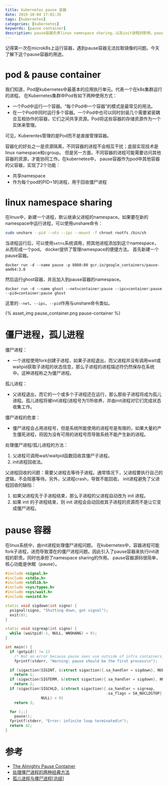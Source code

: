```yaml
---
title: kubernetes pause 容器
date: 2019-10-04 17:01:35
tags: [kubernetes]
categories: [kubernetes]
keywords: [pause container]
description: pause容器负责linux namespace sharing，以及init进程的职责。pause容器使得一个pod内的多个容器共享namespace，并且处理僵尸进程的问题。
---
```


记得第一次在microk8s上运行容器，遇到pause容器无法拉取镜像的问题。今天了解下这个pause容器的用途。
<!-- more -->
# pod & pause container

我们知道，Pod是kubernetes中最基本的应用执行单元。代表一个在k8s集群运行的进程。
在Kubernetes集群中Pod有如下两种使用方式：
- 一个Pod中运行一个容器。“每个Pod中一个容器”的模式是最常见的用法。
- 在一个Pod中同时运行多个容器。一个Pod中也可以同时封装几个需要紧密耦合互相协作的容器，它们之间共享资源。Pod将这些容器的存储资源作为一个实体来管理。

可见，Kuberentes管理的是Pod而不是直接管理容器。

容器化的好处之一是资源隔离，不同容器的进程不会相互干扰；底层实现技术是linux namespace和cgroup。
但是另一方面，不同容器的进程可能需要访问其他容器的资源，才能协同工作。在kubernetes中，
pause容器作为pod中其他容器的父容器，实现了2个功能：
- 共享namespace
- 作为每个pod的PID=1的进程，用于回收僵尸进程


# linux namespace sharing

在linux中，新建一个进程，默认继承父进程的namespace。如果要在新的namespace中运行进程，可以使用unshare命令：
```bash
sudo unshare --pid --uts --ipc --mount -f chroot rootfs /bin/sh
```
当进程运行后，可以使用`setns`系统调用，把其他进程添加到这个namespace，从而形成一个pod。
docker提供了管理namespace的便捷方法。
首先新建一个pause容器。
```
docker run -d --name pause -p 8080:80 gcr.io/google_containers/pause-amd64:3.0
```
然后运行ghost容器，并且加入到pause容器的namespace。
```
docker run -d --name ghost --net=container:pause --ipc=container:pause --pid=container:pause ghost
```
这里的`--net`、`--ipc`、`--pid`作用与unshare命令类似。

{% asset_img pause_container.png pause-container %}

# 僵尸进程，孤儿进程

僵尸进程：
- 一个进程使用fork创建子进程，如果子进程退出，而父进程并没有调用wait或waitpid获取子进程的状态信息，那么子进程的进程描述符仍然保存在系统中。这种进程称之为僵尸进程。

孤儿进程：
- 父进程退出，而它的一个或多个子进程还在运行，那么那些子进程将成为孤儿进程。孤儿进程将被init进程(进程号为1)所收养，并由init进程对它们完成状态收集工作。

僵尸进程的危害：
- 僵尸进程会占用进程号，但是系统所能使用的进程号是有限的，如果大量的产生僵死进程，将因为没有可用的进程号而导致系统不能产生新的进程。

处理僵尸进程/孤儿进程的方法：
1. 父进程可调用wait/waitpid函数回收其僵尸子进程。
2. init进程回收法。

父进程回收的问题：需要父进程去等待子进程。通常情况下，父进程要执行自己的逻辑，不会阻塞等待。另外，父进程crash，导致不能回收。
init进程避免了父进程回收的缺陷：
1. 如果父进程先于子进程结束，那么子进程的父进程自动改为 init 进程。
2. 如果 init 的子进程结束，则 init 进程会自动回收其子进程的资源而不是让它变成僵尸进程。

# pause 容器

在linux系统中，由init进程处理僵尸进程问题。
在kubernetes中，容器进程可能fork子进程，进而导致潜在的僵尸进程问题。因此引入了pause容器来执行init进程的职责。同时也承担了namespace sharing的作用。
pause容器源码很简单，核心功能是休眠（pause）。
```cpp
#include <signal.h>
#include <stdio.h>
#include <stdlib.h>
#include <sys/types.h>
#include <sys/wait.h>
#include <unistd.h>

static void sigdown(int signo) {
  psignal(signo, "Shutting down, got signal");
  exit(0);
}

static void sigreap(int signo) {
  while (waitpid(-1, NULL, WNOHANG) > 0);
}

int main() {
  if (getpid() != 1)
    /* Not an error because pause sees use outside of infra containers. */
    fprintf(stderr, "Warning: pause should be the first process\n");

  if (sigaction(SIGINT, &(struct sigaction){.sa_handler = sigdown}, NULL) < 0)
    return 1;
  if (sigaction(SIGTERM, &(struct sigaction){.sa_handler = sigdown}, NULL) < 0)
    return 2;
  if (sigaction(SIGCHLD, &(struct sigaction){.sa_handler = sigreap,
                                             .sa_flags = SA_NOCLDSTOP},
                NULL) < 0)
    return 3;

  for (;;)
    pause();
  fprintf(stderr, "Error: infinite loop terminated\n");
  return 42;
}
```

# 参考

- [The Almighty Pause Container](https://www.ianlewis.org/en/almighty-pause-container)
- [处理僵尸进程的两种经典方法](https://www.cnblogs.com/scut-fm/archive/2013/10/29/3393686.html)
- [孤儿进程与僵尸进程[总结]](https://www.cnblogs.com/Anker/p/3271773.html)